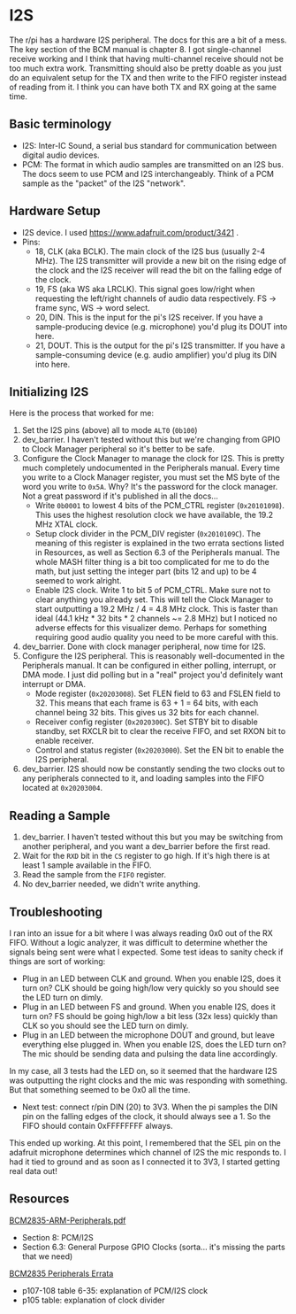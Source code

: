 # I2S

The r/pi has a hardware I2S peripheral. The docs for this are a bit of a mess. The key section of the BCM manual is chapter 8. I got single-channel receive working and I think that having multi-channel receive should not be too much extra work. Transmitting should also be pretty doable as you just do an equivalent setup for the TX and then write to the FIFO register instead of reading from it. I think you can have both TX and RX going at the same time. 

## Basic terminology

- I2S: Inter-IC Sound, a serial bus standard for communication between digital audio devices.
- PCM: The format in which audio samples are transmitted on an I2S bus. The docs seem to use PCM and I2S interchangeably. Think of a PCM sample as the "packet" of the I2S "network".

## Hardware Setup
- I2S device. I used https://www.adafruit.com/product/3421 .
- Pins:
    - 18, CLK (aka BCLK). The main clock of the I2S bus (usually 2-4 MHz). The I2S transmitter will provide a new bit on the rising edge of the clock and the I2S receiver will read the bit on the falling edge of the clock. 
    - 19, FS (aka WS aka LRCLK). This signal goes low/right when requesting the left/right channels of audio data respectively. FS -> frame sync, WS -> word select.
    - 20, DIN. This is the input for the pi's I2S receiver. If you have a sample-producing device (e.g. microphone) you'd plug its DOUT into here. 
    - 21, DOUT. This is the output for the pi's I2S transmitter. If you have a sample-consuming device (e.g. audio amplifier) you'd plug its DIN into here. 

## Initializing I2S
Here is the process that worked for me:
1. Set the I2S pins (above) all to mode `ALT0` (`0b100`)
2. dev_barrier. I haven't tested without this but we're changing from GPIO to Clock Manager peripheral so it's better to be safe.
3. Configure the Clock Manager to manage the clock for I2S. This is pretty much completely undocumented in the Peripherals manual. Every time you write to a Clock Manager register, you must set the MS byte of the word you write to `0x5A`. Why? It's the password for the clock manager. Not a great password if it's published in all the docs...  
    - Write `0b0001` to lowest 4 bits of the PCM_CTRL register (`0x20101098`). This uses the highest resolution clock we have available, the 19.2 MHz XTAL clock.
    - Setup clock divider in the PCM_DIV register (`0x2010109C`). The meaning of this register is explained in the two errata sections listed in Resources, as well as Section 6.3 of the Peripherals manual. The whole MASH filter thing is a bit too complicated for me to do the math, but just setting the integer part (bits 12 and up) to be 4 seemed to work alright. 
    - Enable I2S clock. Write 1 to bit 5 of PCM_CTRL. Make sure not to clear anything you already set. This will tell the Clock Manager to start outputting a 19.2 MHz / 4 = 4.8 MHz clock. This is faster than ideal (44.1 kHz * 32 bits * 2 channels ~= 2.8 MHz) but I noticed no adverse effects for this visualizer demo. Perhaps for something requiring good audio quality you need to be more careful with this. 
4. dev_barrier. Done with clock manager peripheral, now time for I2S.
5. Configure the I2S peripheral. This is reasonably well-documented in the Peripherals manual. It can be configured in either polling, interrupt, or DMA mode. I just did polling but in a "real" project you'd definitely want interrupt or DMA.
    - Mode register (`0x20203008`). Set FLEN field to 63 and FSLEN field to 32. This means that each frame is 63 + 1 = 64 bits, with each channel being 32 bits. This gives us 32 bits for each channel.
    - Receiver config register (`0x2020300C`). Set STBY bit to disable standby, set RXCLR bit to clear the receive FIFO, and set RXON bit to enable receiver.
    - Control and status register (`0x20203000`). Set the EN bit to enable the I2S peripheral.
6. dev_barrier. I2S should now be constantly sending the two clocks out to any peripherals connected to it, and loading samples into the FIFO located at `0x20203004`. 


## Reading a Sample
1. dev_barrier. I haven't tested without this but you may be switching from another peripheral, and you want a dev_barrier before the first read.
2. Wait for the `RXD` bit in the `CS` register to go high. If it's high there is at least 1 sample available in the FIFO.
3. Read the sample from the `FIFO` register.
4. No dev_barrier needed, we didn't write anything.

## Troubleshooting
I ran into an issue for a bit where I was always reading 0x0 out of the RX FIFO. Without a logic analyzer, it was difficult to determine whether the signals being sent were what I expected. Some test ideas to sanity check if things are sort of working:
- Plug in an LED between CLK and ground. When you enable I2S, does it turn on? CLK should be going high/low very quickly so you should see the LED turn on dimly. 
- Plug in an LED between FS and ground. When you enable I2S, does it turn on? FS should be going high/low a bit less (32x less) quickly than CLK so you should see the LED turn on dimly. 
- Plug in an LED between the microphone DOUT and ground, but leave
everything else plugged in. When you enable I2S, does the LED turn on? The mic should be sending data and pulsing the data line accordingly.

In my case, all 3 tests had the LED on, so it seemed that the hardware I2S was outputting the right clocks and the mic was responding with something. But that something seemed to be 0x0 all the time. 
- Next test: connect r/pin DIN (20) to 3V3. When the pi samples the DIN pin on the falling edges of the clock, it should always see a 1. So the FIFO should contain 0xFFFFFFFF always. 

This ended up working. At this point, I remembered that the SEL pin on the adafruit microphone determines which channel of I2S the mic responds to. I had it tied to ground and as soon as I connected it to 3V3, I started getting real data out!

## Resources
[BCM2835-ARM-Peripherals.pdf](https://datasheets.raspberrypi.com/bcm2835/bcm2835-peripherals.pdf)
- Section 8: PCM/I2S
- Section 6.3: General Purpose GPIO Clocks (sorta... it's missing the parts that we need)

[BCM2835 Peripherals Errata](https://elinux.org/BCM2835_datasheet_errata)
- p107-108 table 6-35: explanation of PCM/I2S clock
- p105 table: explanation of clock divider